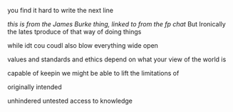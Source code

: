 

you find it hard to write the next line

*this is from the James Burke thing, linked to from the fp chat*
But Ironically the lates tproduce of that way of doing things


while idt cou
coudl also blow everything wide open

values and standards and ethics depend on what your view of the world is



capable of keepin
we might be able to lift the limitations of 


originally intended

unhindered untested access to knowledge